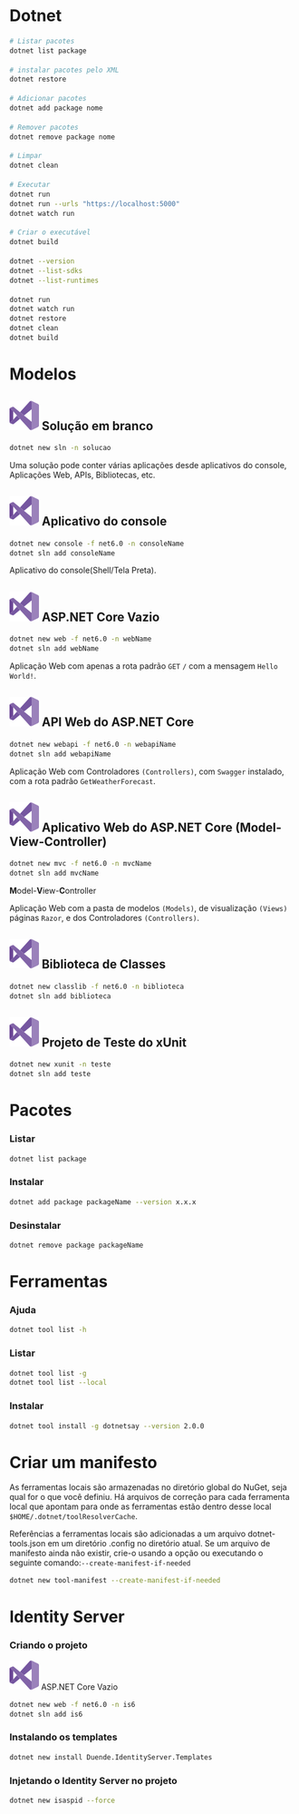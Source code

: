 # Dotnet

```sh
# Listar pacotes
dotnet list package

# instalar pacotes pelo XML
dotnet restore

# Adicionar pacotes
dotnet add package nome

# Remover pacotes
dotnet remove package nome

# Limpar
dotnet clean

# Executar
dotnet run
dotnet run --urls "https://localhost:5000"
dotnet watch run

# Criar o executável
dotnet build

dotnet --version
dotnet --list-sdks
dotnet --list-runtimes

dotnet run
dotnet watch run
dotnet restore
dotnet clean
dotnet build
```

# Modelos

## ![](https://raw.githubusercontent.com/Clemilton10/icons/409d6f8e4996b306276f8c31332e2574ce7b019e/vs.svg) Solução em branco

```sh
dotnet new sln -n solucao
```

Uma solução pode conter várias aplicações desde aplicativos do console, Aplicações Web, APIs, Bibliotecas, etc.

## ![](https://raw.githubusercontent.com/Clemilton10/icons/409d6f8e4996b306276f8c31332e2574ce7b019e/vs.svg) Aplicativo do console

```sh
dotnet new console -f net6.0 -n consoleName
dotnet sln add consoleName
```

Aplicativo do console(Shell/Tela Preta).

## ![](https://raw.githubusercontent.com/Clemilton10/icons/409d6f8e4996b306276f8c31332e2574ce7b019e/vs.svg) ASP.NET Core Vazio

```sh
dotnet new web -f net6.0 -n webName
dotnet sln add webName
```

Aplicação Web com apenas a rota padrão `GET` `/` com a mensagem `Hello World!`.

## ![](https://raw.githubusercontent.com/Clemilton10/icons/409d6f8e4996b306276f8c31332e2574ce7b019e/vs.svg) API Web do ASP.NET Core

```sh
dotnet new webapi -f net6.0 -n webapiName
dotnet sln add webapiName
```

Aplicação Web com Controladores `(Controllers)`, com `Swagger` instalado, com a rota padrão `GetWeatherForecast`.

## ![](https://raw.githubusercontent.com/Clemilton10/icons/409d6f8e4996b306276f8c31332e2574ce7b019e/vs.svg) Aplicativo Web do ASP.NET Core (Model-View-Controller)

```sh
dotnet new mvc -f net6.0 -n mvcName
dotnet sln add mvcName
```

<b>M</b>odel-<b>V</b>iew-<b>C</b>ontroller

Aplicação Web com a pasta de modelos `(Models)`, de visualização `(Views)` páginas `Razor`, e dos Controladores `(Controllers)`.

## ![](https://raw.githubusercontent.com/Clemilton10/icons/409d6f8e4996b306276f8c31332e2574ce7b019e/vs.svg) Biblioteca de Classes

```sh
dotnet new classlib -f net6.0 -n biblioteca
dotnet sln add biblioteca
```

## ![](https://raw.githubusercontent.com/Clemilton10/icons/409d6f8e4996b306276f8c31332e2574ce7b019e/vs.svg) Projeto de Teste do xUnit

```sh
dotnet new xunit -n teste
dotnet sln add teste
```

# Pacotes

### Listar

```sh
dotnet list package
```

### Instalar

```sh
dotnet add package packageName --version x.x.x
```

### Desinstalar

```sh
dotnet remove package packageName
```

# Ferramentas

### Ajuda

```sh
dotnet tool list -h
```

### Listar

```sh
dotnet tool list -g
dotnet tool list --local
```

### Instalar

```sh
dotnet tool install -g dotnetsay --version 2.0.0
```

# Criar um manifesto

As ferramentas locais são armazenadas no diretório global do NuGet, seja qual for o que você definiu. Há arquivos de correção para cada ferramenta local que apontam para onde as ferramentas estão dentro desse local `$HOME/.dotnet/toolResolverCache`.

Referências a ferramentas locais são adicionadas a um arquivo dotnet-tools.json em um diretório .config no diretório atual. Se um arquivo de manifesto ainda não existir, crie-o usando a opção ou executando o seguinte comando:`--create-manifest-if-needed`

```sh
dotnet new tool-manifest --create-manifest-if-needed
```

# Identity Server

### Criando o projeto

![](https://raw.githubusercontent.com/Clemilton10/icons/409d6f8e4996b306276f8c31332e2574ce7b019e/vs.svg) ASP.NET Core Vazio

```sh
dotnet new web -f net6.0 -n is6
dotnet sln add is6
```

### Instalando os templates

```sh
dotnet new install Duende.IdentityServer.Templates
```

### Injetando o Identity Server no projeto

```sh
dotnet new isaspid --force
```
